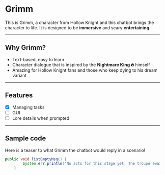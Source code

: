 # Grimm

This is Grimm, a character from Hollow Knight and this chatbot brings the character to life.
It is designed to be **immersive** and ~~scary~~ **entertaining**.

---

## Why Grimm?
- Text-based, easy to learn
- Character dialogue that is inspired by the **Nightmare King 🔥** himself
- Amazing for Hollow Knight fans and those who keep dying to his dream variant

---

## Features
- [x] Managing tasks
- [ ] GUI
- [ ] Lore details when prompted

---

## Sample code
Here is a teaser to what Grimm the chatbot would reply in a scenario!
```java
public void listEmptyMsg() {
        System.err.println("No acts for this stage yet. The troupe awaits your command.");
    }
```